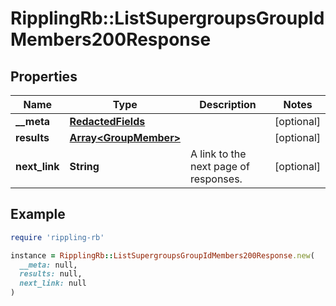 # RipplingRb::ListSupergroupsGroupIdMembers200Response

## Properties

| Name | Type | Description | Notes |
| ---- | ---- | ----------- | ----- |
| **__meta** | [**RedactedFields**](RedactedFields.md) |  | [optional] |
| **results** | [**Array&lt;GroupMember&gt;**](GroupMember.md) |  | [optional] |
| **next_link** | **String** | A link to the next page of responses. | [optional] |

## Example

```ruby
require 'rippling-rb'

instance = RipplingRb::ListSupergroupsGroupIdMembers200Response.new(
  __meta: null,
  results: null,
  next_link: null
)
```

